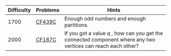 | Difficulty | Problems | Hints |
| -------- | -------- | -------- |
| 1700 | [CF439C](https://codeforces.com/problemset/problem/439/C) | Enough odd numbers and enough partitions. |
| 2000 | [CF187C](https://codeforces.com/problemset/problem/187/C) | If you got a value $q$ , how can you get the connected component where any two vertices can reach each other? |